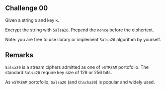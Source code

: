 ## Challenge 00

Given a string `S` and key `K`.

Encrypt the string with `Salsa20`. Prepend the `nonce` before the ciphertext.

Note: you are free to use library or implement `Salsa20` algorithm by yourself.

## Remarks

`Salsa20` is a stream ciphers admitted as one of `eSTREAM` portofolio. The standard `Salsa20` require key size of 128 or 256 bits.

As `eSTREAM` portofolio, `Salsa20` (and `Chacha20`) is popular and widely used.